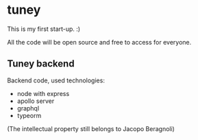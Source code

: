 # tuney

This is my first start-up. :)

All the code will be open source and free to access for everyone.

## Tuney backend
Backend code, used technologies:

- node with express
- apollo server
- graphql
- typeorm


(The intellectual property still belongs to Jacopo Beragnoli)
